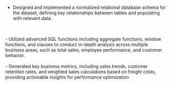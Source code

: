 - Designed and implemented a normalized relational database schema for the dataset, defining key relationships between tables and populating with relevant data.
<br>
<br>
- Utilized advanced SQL functions including aggregate functions, window functions, and clauses to conduct in-depth analysis across multiple business areas, such as total sales, employee performance, and customer behavior.
<br>
<br>
- Generated key business metrics, including sales trends, customer retention rates, and weighted sales calculations based on freight costs, providing actionable insights for performance optimization

